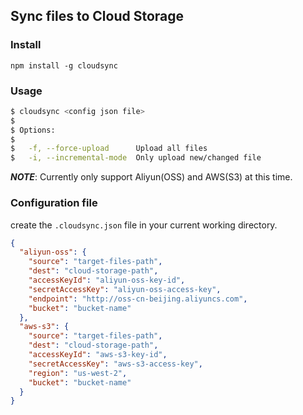 ## Sync files to Cloud Storage

### Install
```npm install -g cloudsync```

### Usage
```bash
$ cloudsync <config json file>
$
$ Options:
$
$   -f, --force-upload      Upload all files
$   -i, --incremental-mode  Only upload new/changed file
```

_**NOTE**_: Currently only support Aliyun(OSS) and AWS(S3) at this time.

### Configuration file
create the ```.cloudsync.json``` file in your current working directory.

```json
{
  "aliyun-oss": {
    "source": "target-files-path",
    "dest": "cloud-storage-path",
    "accessKeyId": "aliyun-oss-key-id",
    "secretAccessKey": "aliyun-oss-access-key",
    "endpoint": "http://oss-cn-beijing.aliyuncs.com",
    "bucket": "bucket-name"
  },
  "aws-s3": {
    "source": "target-files-path",
    "dest": "cloud-storage-path",
    "accessKeyId": "aws-s3-key-id",
    "secretAccessKey": "aws-s3-access-key",
    "region": "us-west-2",
    "bucket": "bucket-name"
  }
}
```
